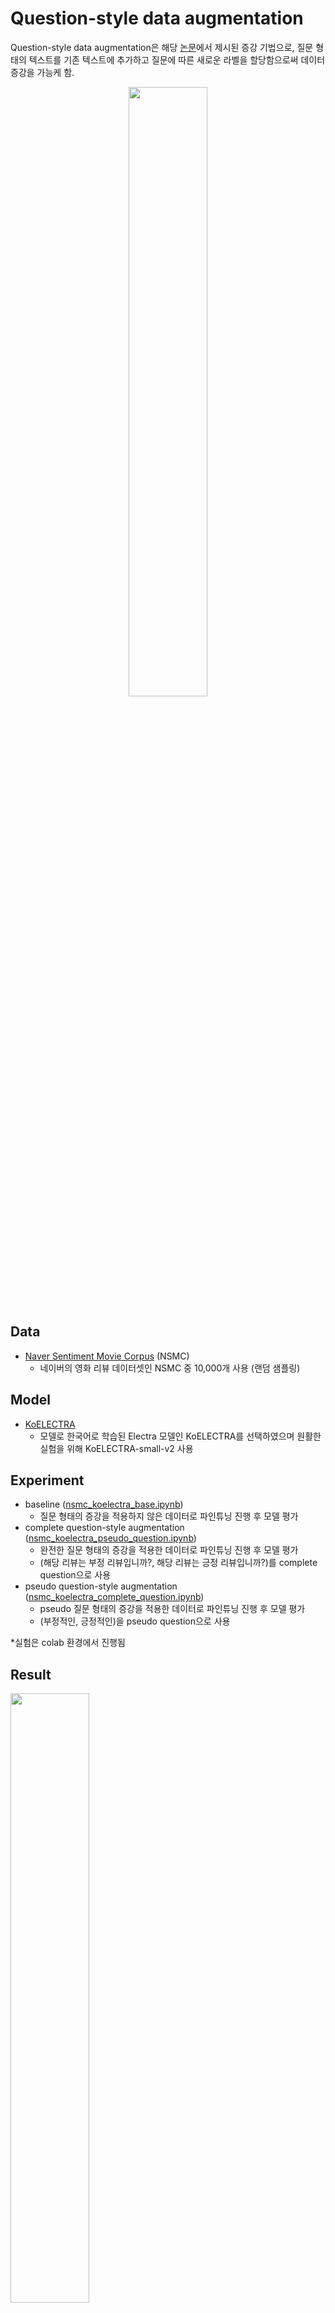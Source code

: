 # Question-style data augmentation
Question-style data augmentation은 해당 [논문](https://www.dbpia.co.kr/pdf/pdfView.do?nodeId=NODE11113862)에서 제시된 증강 기법으로, 질문 형태의 텍스트를 기존 텍스트에 추가하고 질문에 따른 새로운 라벨을 할당함으로써 데이터 증강을 가능케 함.
<br>
<p align="center"><img src="https://user-images.githubusercontent.com/80903024/219297928-70c46c21-3cb9-4088-97e2-53dfedb7838c.PNG" width="50%" height="50%"></p>

## Data
- [Naver Sentiment Movie Corpus](https://github.com/e9t/nsmc) (NSMC)
  - 네이버의 영화 리뷰 데이터셋인 NSMC 중 10,000개 사용 (랜덤 샘플링)

## Model
- [KoELECTRA](https://github.com/monologg/KoELECTRA)
  - 모델로 한국어로 학습된 Electra 모델인 KoELECTRA를 선택하였으며 원활한 실험을 위해 KoELECTRA-small-v2 사용

## Experiment
- baseline ([nsmc_koelectra_base.ipynb](https://github.com/ssu-humane/koTextAug/blob/main/questionAug/nsmc_koelectra_base.ipynb))
  - 질문 형태의 증강을 적용하지 않은 데이터로 파인튜닝 진행 후 모델 평가
- complete question-style augmentation ([nsmc_koelectra_pseudo_question.ipynb](https://github.com/ssu-humane/koTextAug/blob/main/questionAug/nsmc_koelectra_pseudo_question.ipynb))
  - 완전한 질문 형태의 증강을 적용한 데이터로 파인튜닝 진행 후 모델 평가
  - (해당 리뷰는 부정 리뷰입니까?, 해당 리뷰는 긍정 리뷰입니까?)를 complete question으로 사용
- pseudo question-style augmentation ([nsmc_koelectra_complete_question.ipynb](https://github.com/ssu-humane/koTextAug/blob/main/questionAug/nsmc_koelectra_complete_question.ipynb))
  - pseudo 질문 형태의 증강을 적용한 데이터로 파인튜닝 진행 후 모델 평가
  - (부정적인, 긍정적인)을 pseudo question으로 사용

\*실험은 colab 환경에서 진행됨

## Result
<img src="https://user-images.githubusercontent.com/80903024/219298086-581844ad-cb07-4684-b16d-37bab1c51dec.PNG" width="50%" height="50%">

